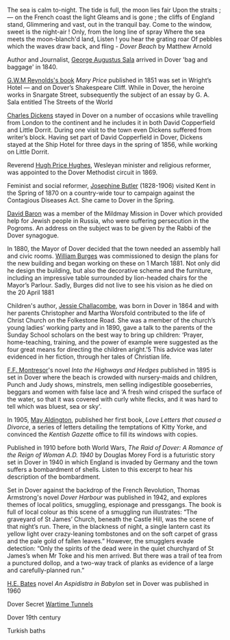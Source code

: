 The sea is calm to-night. The tide is full, the moon lies fair Upon the straits ; — on the French coast the light Gleams and is gone ; the cliffs of England stand, Glimmering and vast, out in the tranquil bay. Come to the window, sweet is the night-air ! Only, from the long line of spray Where the sea meets the moon-blanch'd land, Listen ! you hear the grating roar Of pebbles which the waves draw back, and fling - _Dover Beach_ by Matthew Arnold

Author and Journalist, [George Augustus Sala](/19c/19c-sala-biography) arrived in Dover 'bag and baggage' in 1840.

[G.W.M Reynolds's book](/19c/19c-reynoldsgwm-biography) _Mary Price_ published in 1851 was set in Wright’s Hotel — and on Dover’s Shakespeare Cliff. While in Dover, the heroine works in Snargate Street, subsequently the subject of an essay by G. A. Sala entitled The Streets of the World

[Charles Dickens](/dickens/dickens-dover/) stayed in Dover on a number of occasions while travelling from London to the continent and he includes it in both David Copperfield and Little Dorrit. During one visit to the town even Dickens suffered from writer’s block. Having set part of David Copperfield in Dover, Dickens stayed at the Ship Hotel for three days in the spring of 1856, while working on Little Dorrit. 

Reverend [Hugh Price Hughes](/19c/19c-price-hughes-biography), Wesleyan minister and religious reformer, was appointed to the Dover Methodist circuit in 1869.

Feminist and social reformer, [Josephine Butler](/19c/19c-butler-biography) (1828-1906) visited Kent in the Spring of 1870 on a country-wide tour to campaign against the Contagious Diseases Act. She came to Dover in the Spring.

[David Baron](/19c/19c-baron-biography/) was a member of the Mildmay Mission in Dover which provided help for Jewish people in Russia, who were suffering persecution in the Pogroms. An address on the subject was to be given by the Rabbi of the Dover synagogue.

In 1880, the Mayor of Dover decided that the town needed an assembly hall and civic rooms. [William Burges](/19c/19c-burges-biography) was commissioned to design the plans for the new building and began working on these on 1 March 1881. Not only did he design the building, but also the decorative scheme and the furniture, including an impressive table surrounded by lion-headed chairs for the Mayor’s Parlour. Sadly, Burges did not live to see his vision as he died on the 20 April 1881

Children's author, [Jessie Challacombe](/19c/19c-challacombe-biography), was born in Dover in 1864 and with her parents Christopher and Martha Worsfold contributed to the life of Christ Church on the Folkestone Road. She was a member of the church’s young ladies’ working party and in 1890, gave a talk to the parents of the Sunday School scholars on the best way to bring up children: ‘Prayer, home-teaching, training, and the power of example were suggested as the four great means for directing the children aright.’5 This advice was later evidenced in her fiction, through her tales of Christian life.

[F.F. Montresor](/19c/19c-montresor-biography)'s novel _Into the Highways and Hedges_ published in 1895 is set in Dover where the beach is crowded with nursery-maids and children, Punch and Judy shows, minstrels, men selling indigestible gooseberries, beggars and women with false lace and ‘A fresh wind crisped the surface of the water, so that it was covered with curly white flecks, and it was hard to tell which was bluest, sea or sky'.

In 1905, [May Aldington](/20c/20c-aldington-biography), published her first book, _Love Letters that caused a Divorce_, a series of letters detailing the temptations of Kitty Yorke, and convinced the _Kentish Gazette_ office to fill its windows with copies.

Published in 1910 before both World Wars, _The Raid of Dover: A Romance of the Reign of Woman A.D. 1940_ by Douglas Morey Ford is a futuristic story set in Dover in 1940 in which England is invaded by Germany and the town suffers a bombardment of shells. Listen to this excerpt to hear his description of the bombardment.

Set in Dover against the backdrop of the French Revolution, Thomas Armstrong's novel _Dover Harbour_ was published in 1942, and explores themes of local politics, smuggling, espionage and pressgangs. The book is full of local colour as this scene of a smuggling run illustrates: “The graveyard of St James’ Church, beneath the Castle Hill, was the scene of that night’s run. There, in the blackness of night, a single lantern cast its yellow light over crazy-leaning tombstones and on the soft carpet of grass and the pale gold of fallen leaves.” However, the smugglers evade detection: “Only the spirits of the dead were in the quiet churchyard of St James’s when Mr Toke and his men arrived. But there was a trail of tea from a punctured dollop, and a two-way track of planks as evidence of a large and carefully-planned run.”

[H.E. Bates](/20c/20c-bates-biography) novel _An Aspidistra in Babylon_ set in Dover was published in 1960

Dover Secret [Wartime Tunnels](/20c/20c-secret-tunnels/)



Dover 19th century


Turkish baths



